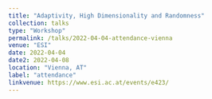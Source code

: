 ```yaml
---
title: "Adaptivity, High Dimensionality and Randomness"
collection: talks
type: "Workshop"
permalink: /talks/2022-04-04-attendance-vienna
venue: "ESI"
date: 2022-04-04
date2: 2022-04-08
location: "Vienna, AT"
label: "attendance"
linkvenue: https://www.esi.ac.at/events/e423/
---
```

